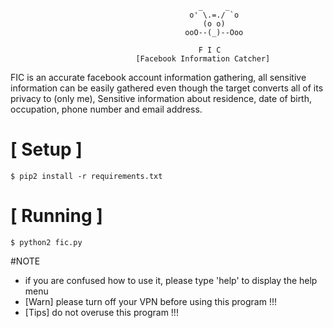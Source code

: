 


```
                                          _     _
                                        o' \.=./ `o
                                           (o o)          
                                       ooO--(_)--Ooo
                                       
                                          F I C
                            [Facebook Information Catcher]
```
FIC is an accurate facebook account information gathering, all sensitive information can be easily gathered even though the target converts all of its privacy to (only me), Sensitive information about residence, date of birth, occupation, phone number and email address.





# [ Setup ]
```
$ pip2 install -r requirements.txt
```
# [ Running ]
```
$ python2 fic.py
```
#NOTE

* if you are confused how to use it, please type 'help' to display the help menu
* [Warn] please turn off your VPN before using this program !!!
* [Tips] do not overuse this program !!!
